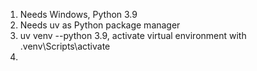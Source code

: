 1. Needs Windows, Python 3.9
2. Needs uv as Python package manager
3. uv venv --python 3.9, activate virtual environment with .venv\Scripts\activate
4. 